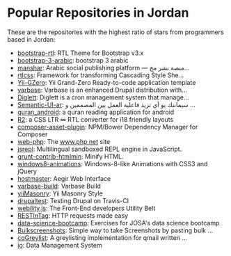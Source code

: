 # Popular Repositories in Jordan

These are the repositories with the highest ratio of stars from programmers based in Jordan:

- [bootstrap-rtl](https://github.com/morteza/bootstrap-rtl): RTL Theme for Bootstrap v3.x
- [bootstrap-3-arabic](https://github.com/zeroxme/bootstrap-3-arabic): bootstrap 3 arabic
- [manshar](https://github.com/manshar/manshar): Arabic social publishing platform — منصة نشر مخ...
- [rtlcss](https://github.com/MohammadYounes/rtlcss): Framework for transforming  Cascading Style She...
- [Yii-GZero](https://github.com/livemena/Yii-GZero): Yii Grand-Zero Ready-to-code application template
- [varbase](https://github.com/Vardot/varbase): Varbase is an enhanced Drupal distribution with...
- [Diglett](https://github.com/OpenSooq/Diglett): Diglett is a cron management system that manage...
- [Semantic-UI-ar](https://github.com/Semantic-Org/Semantic-UI-ar): سيمانتك يو آي تزيد فاعلية العمل بين المصممين و ...
- [quran_android](https://github.com/quran/quran_android): a quran reading application for android
- [R2](https://github.com/ded/R2): a CSS LTR ∞ RTL converter for i18 friendly layouts
- [composer-asset-plugin](https://github.com/fxpio/composer-asset-plugin): NPM/Bower Dependency Manager for Composer
- [web-php](https://github.com/php/web-php): The www.php.net site
- [jsrepl](https://github.com/replit/jsrepl): Multilingual sandboxed REPL engine in JavaScript.
- [grunt-contrib-htmlmin](https://github.com/gruntjs/grunt-contrib-htmlmin): Minify HTML.
- [windows8-animations](https://github.com/SaraSoueidan/windows8-animations): Windows-8-like Animations with CSS3 and jQuery
- [hostmaster](https://github.com/aegir-project/hostmaster): Aegir Web Interface
- [varbase-build](https://github.com/Vardot/varbase-build): Varbase Build
- [yiiMasonry](https://github.com/abudayah/yiiMasonry): Yii Masonry Style
- [drupaltest](https://github.com/Natshah/drupaltest): Testing Drupal on Travis-CI 
- [webility.js](https://github.com/KhaledElAnsari/webility.js): The Front-End developers Utility Belt
- [RESTInTag](https://github.com/KhaledElAnsari/RESTInTag): HTTP requests made easy
- [data-science-bootcamp](https://github.com/jordanopensource/data-science-bootcamp): Exercises for JOSA's data science bootcamp
- [Bulkscreenshots](https://github.com/alihalabyah/Bulkscreenshots): Simple way to take Screenshots by pasting bulk ...
- [cqGreylist](https://github.com/tumbak/cqGreylist): A greylisting implementation for qmail written ...
- [io](https://github.com/kefahi/io): Data Management System
